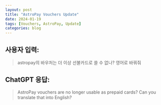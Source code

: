 ```yaml
---
layout: post
title: "AstroPay Vouchers Update"
date: 2024-01-19
tags: [Vouchers, AstroPay, Update]
categories: blog
---
```


## 사용자 입력:
> astropay의 바우처는 더 이상 선불카드로 쓸 수 없나? 영어로 바꿔줘

## ChatGPT 응답:
> AstroPay vouchers are no longer usable as prepaid cards? Can you translate that into English?

